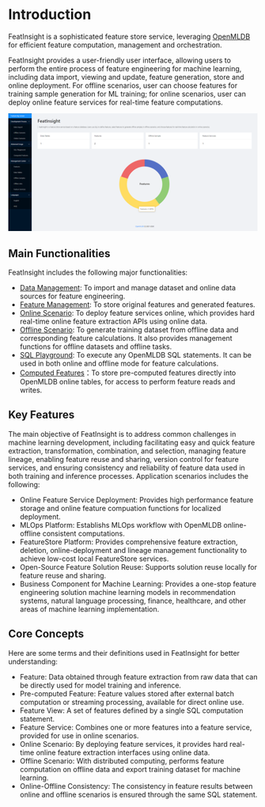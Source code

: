 # Introduction

FeatInsight is a sophisticated feature store service, leveraging [OpenMLDB](https://github.com/4paradigm/OpenMLDB) for efficient feature computation, management and orchestration. 

FeatInsight provides a user-friendly user interface, allowing users to perform the entire process of feature engineering for machine learning, including data import, viewing and update, feature generation, store and online deployment. For offline scenarios, user can choose features for training sample generation for ML training; for online scenarios, user can deploy online feature services for real-time feature computations.

![](./images/bigscreen.png)

## Main Functionalities

FeatInsight includes the following major functionalities:

- [Data Management](./functions/import_data.md): To import and manage dataset and online data sources for feature engineering.
- [Feature Management](./functions/manage_feature.md): To store original features and generated features.
- [Online Scenario](./functions/online_scenario.md): To deploy feature services online, which provides hard real-time online feature extraction APIs using online data.
- [Offline Scenario](./functions/offline_scenario.md): To generate training dataset from offline data and corresponding feature calculations. It also provides management functions for offline datasets and offline tasks. 
- [SQL Playground](./functions/sql_playground.md): To execute any OpenMLDB SQL statements. It can be used in both online and offline mode for feature calculations.
- [Computed Features](./functions/computed_features.md)：To store pre-computed features directly into OpenMLDB online tables, for access to perform feature reads and writes.

## Key Features

The main objective of FeatInsight is to address common challenges in machine learning development, including facilitating easy and quick feature extraction, transformation, combination, and selection, managing feature lineage, enabling feature reuse and sharing, version control for feature services, and ensuring consistency and reliability of feature data used in both training and inference processes. Application scenarios includes the following:

* Online Feature Service Deployment: Provides high performance feature storage and online feature compuation functions for localized deployment.
* MLOps Platform: Establishs MLOps workflow with OpenMLDB online-offline consistent computations.
* FeatureStore Platform: Provides comprehensive feature extraction, deletion, online-deployment and lineage management functionality to achieve low-cost local FeatureStore services.
* Open-Source Feature Solution Reuse: Supports solution reuse locally for feature reuse and sharing.
* Business Component for Machine Learning: Provides a one-stop feature engineering solution machine learning models in recommendation systems, natural language processing, finance, healthcare, and other areas of machine learning implementation.


## Core Concepts

Here are some terms and their definitions used in FeatInsight for better understanding:

* Feature: Data obtained through feature extraction from raw data that can be directly used for model training and inference.
* Pre-computed Feature: Feature values stored after external batch computation or streaming processing, available for direct online use.
* Feature View: A set of features defined by a single SQL computation statement.
* Feature Service: Combines one or more features into a feature service, provided for use in online scenarios.
* Online Scenario: By deploying feature services, it provides hard real-time online feature extraction interfaces using online data.
* Offline Scenario: With distributed computing, performs feature computation on offline data and export training dataset for machine learning.
* Online-Offline Consistency: The consistency in feature results between online and offline scenarios is ensured through the same SQL statement.